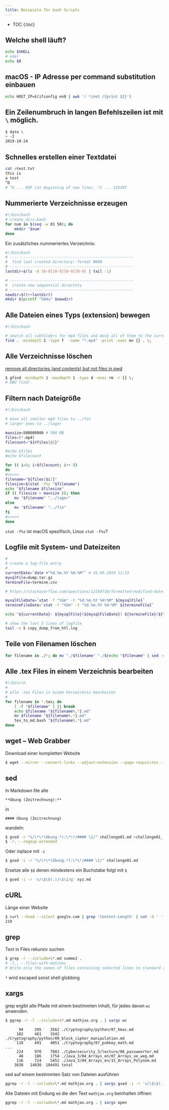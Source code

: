 ```yaml
---
title: Beispiele für bash Scripts
---
```


* TOC
{:toc}

## Welche shell läuft?

```bash
echo $SHELL
# oder
echo $0
```



## macOS - IP Adresse per command substitution einbauen

```bash
echo HOST_IP=$(ifconfig en0 | awk '/ *inet /{print $2}')
```



## Ein Zeilenumbruch in langen Befehlszeilen ist mit `\` möglich.

```bash
$ date \
> -I
2019-10-24
```



## Schnelles erstellen einer Textdatei

```bash
cat >test.txt
this is 
a test
^D
# ^D ... EOF (at beginning of new line), ^C ... SIGINT
```



## Nummerierte Verzeichnisse erzeugen

```bash
#!/bin/bash
# create_dirs.bash
for num in $(seq -w 01 50); do
    mkdir "$num"
done
```



Ein zusätzliches nummeriertes Verzeichnis:

```bash
#!/bin/bash
# -------------------------------------------------------
#  find last created directory: format NNNN
# -------------------------------------------------------
lastdir=$(ls -d [0-9][0-9][0-9][0-9] | tail -1)

# -------------------------------------------------------
#  create new sequential directory
# -------------------------------------------------------
newdir=$((++lastdir))
mkdir $(printf "%04u" $newdir)
```



## Alle Dateien eines Typs (extension) bewegen

```bash
#!/bin/bash

# search all subfolders for mp4 files and move all of them to the current folder
find . -mindepth 2 -type f  -name "*.mp4" -print -exec mv {} . \;
```



## Alle Verzeichnisse löschen

[remove all directories (and contents) but not files in pwd](https://superuser.com/a/713745)

```sh
$ gfind -mindepth 1 -maxdepth 1 -type d -exec rm -r {} \;
# GNU find!
```



## Filtern nach Dateigröße

```bash
#!/bin/bash

# move all smaller mp4 files to ../fin
# larger ones to ../lager

maxsize=500000000 # 500 MB
files=(*.mp4)
filecount="${#files[@]}"

#echo $files
#echo $filecount

for (( i=0; i<$filecount; i++ ))
do
#>>>>>
filename="${files[$i]}"
filesize=$(stat -f%z "$filename")
echo "$filename $filesize"
if (( filesize > maxsize )); then
    mv "$filename" "../lager"
else
    mv "$filename" "../fin"
fi
#<<<<<
done
```



`stat -f%z` ist macOS spezifisch, Linux `stat -f%s`?



## Logfile mit System- und Dateizeiten

```bash
#
# create a log-file entry
#
currentDate=`date +"%d.%m.%Y %H:%M"` # 26.09.2019 11:33
mysqlFile=dump.tar.gz
termineFile=termine.csv

# https://stackoverflow.com/questions/12169710/formatted-modified-date-time-of-file-on-mac-bash

mysqlFileDate=`stat -f "%Sm" -t "%d.%m.%Y %H:%M" ${mysqlFile}`
termineFileDate=`stat -f "%Sm" -t "%d.%m.%Y %H:%M" ${termineFile}`

echo "${currentDate}: ${mysqlFile}(${mysqlFileDate}) ${termineFile}(${termineFileDate})" >> copy_dump_from_htl.log

# show the last 5 lines of logfile
tail -n 5 copy_dump_from_htl.log
```



## Teile von Filenamen löschen

```bash
for filename in ./*; do mv "./$filename" "./$(echo "$filename" | sed -e 's/to delete//g')";  done
```



## Alle .tex Files in einem Verzeichnis bearbeiten

```bash
#!/bin/sh
#
# alle .tex Files in einem Verzeichnis bearbeiten
#
for filename in *.tex; do
    [ -f "$filename" ] || break
    echo $filename "${filename%.*}.md"
    mv $filename "${filename%.*}.md"
    tex_to_md.bash "${filename%.*}.md"
done

```



## wget – Web Grabber

Download einer kompletten Website

```bash
$ wget --mirror --convert-links --adjust-extension --page-requisites --no-parent https://matejkaf.github.io/Doc/5AHELS.html
```



## sed

In Markdown file alle

```
**Übung (Zeitrechnung):**
```

in

```
#### Übung (Zeitrechnung)
```

wandeln:

```sh
$ gsed -r "s/\*\*(Übung.*):\*\*/#### \1/" challenge01.md >challenge01_.md
$ -r, --regexp-extended
```

Oder inplace mit `-i`

```sh
$ gsed -i -r "s/\*\*(Übung.*):\*\*/#### \1/" challenge01.md
```

Ersetze alle `$$` denen mindestens ein Buchstabe folgt mit `$`

```sh
$ gsed -i -r 's/\$\$(.)/\$\1/g' xyz.md
```



## cURL

Länge einer Website

```sh
$ curl --head --silent google.com | grep 'Content-Length' | cut -d ' ' -f 2
219
```



## grep

Text in Files rekursiv suchen

```sh
$ grep -r --include=\*.md summe2 .
# -l,, --files-with-matches
# Write only the names of files containing selected lines to standard output.
```

`*` wird escaped sonst shell globbing



## xargs

grep ergibt alle Pfade mit einem bestimmten Inhalt, für jedes davon `wc` anwenden.

```sh
$ ggrep -r -l --include=\*.md mathjax.org . | xargs wc
```

```
      94     395    3562 ./Cryptography/python/07_hmac.md
     102     461    3342 ./Cryptography/python/09_block_cipher_manipulation.md
     118     491    4051 ./Cryptography/07_pubkey_math.md
...
     224     970    7881 ./Cybersecurity_3/lecture/06_passwoerter.md
      48     186    1754 ./Java_3/04_Arrays_en/07_Arrays_ue_weg.md
     116     724    5452 ./Java_3/04_Arrays_en/15_Arrays_Polynom.md
    3838   14030  104491 total
```

sed auf einem bestimmten Satz von Dateien ausführen

```sh
ggrep -r -l --include=\*.md mathjax.org . | xargs gsed -i -r 's/\$\$(.)/\$\1/g'
```

Alle Dateien mit Endung `md` die den Text `mathjax.org` beinhalten öffnen:

```sh
ggrep -r -l --include=\*.md mathjax.org . | xargs open
```

